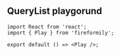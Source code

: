 
## QueryList playgorund

```tsx
import React from 'react';
import { Play } from 'fireformily';

export default () => <Play />;

```

